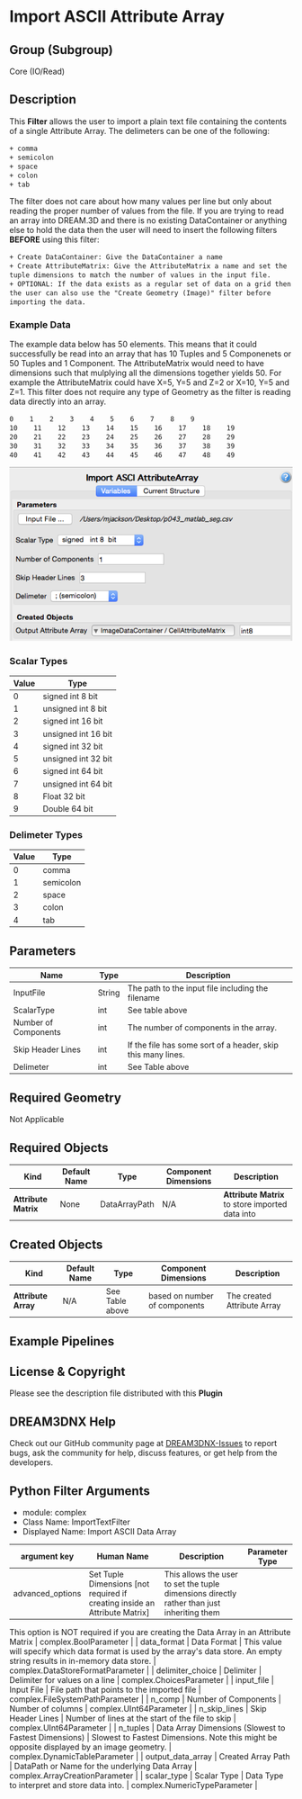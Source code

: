 # Import ASCII Attribute Array 


## Group (Subgroup) ##

Core (IO/Read)


## Description ##

This **Filter** allows the user to import a plain text file containing the contents of a single Attribute Array. The delimeters can be one of the following:

    + comma
    + semicolon
    + space
    + colon
    + tab

The filter does not care about how many values per line but only about reading the proper number of values from the file. If you are trying to read an array into DREAM.3D and there is no existing DataContainer or anything else to hold the data then the user will need to insert the following filters **BEFORE** using this filter:

    + Create DataContainer: Give the DataContainer a name
    + Create AttributeMatrix: Give the AttributeMatrix a name and set the tuple dimensions to match the number of values in the input file.
    + OPTIONAL: If the data exists as a regular set of data on a grid then the user can also use the "Create Geometry (Image)" filter before importing the data.

### Example Data ###

The example data below has 50 elements. This means that it could successfully be read into an array that has 10 Tuples and 5 Componenets or 50 Tuples and 1 Component. The AttributeMatrix would need to have dimensions such that mulplying all the dimensions together yields 50. For example the AttributeMatrix could have X=5, Y=5 and Z=2 or X=10, Y=5 and Z=1. This filter does not require any type of Geometry as the filter is reading data directly into an array.


    0    1    2    3    4    5    6    7    8    9
    10    11    12    13    14    15    16    17    18    19
    20    21    22    23    24    25    26    27    28    29
    30    31    32    33    34    35    36    37    38    39
    40    41    42    43    44    45    46    47    48    49

![](Images/ImportAsciDataArray_ui.png)

### Scalar Types ###

| Value | Type |
|--|------|
| 0 | signed   int 8  bit |
| 1 | unsigned int 8  bit |
| 2 | signed   int 16 bit |
| 3 | unsigned int 16 bit |
| 4 | signed   int 32 bit |
| 5 | unsigned int 32 bit |
| 6 | signed   int 64 bit |
| 7 | unsigned int 64 bit |
| 8 |        Float 32 bit |
| 9 |       Double 64 bit |

### Delimeter Types ###

| Value | Type |
|--|------|
| 0 | comma |
| 1 | semicolon |
| 2 | space |
| 3 | colon |
| 4 | tab |



## Parameters ##

| Name | Type | Description |
|------|------| ----------- |
| InputFile | String | The path to the input file including the filename |
| ScalarType | int | See table above |
| Number of Components | int | The number of components in the array. |
| Skip Header Lines | int | If the file has some sort of a header, skip this many lines. |
| Delimeter | int | See Table above |


## Required Geometry ##

Not Applicable

## Required Objects ##

| Kind | Default Name | Type | Component Dimensions | Description |
|------|--------------|------|----------------------|-------------|
| **Attribute Matrix**  | None         | DataArrayPath | N/A | **Attribute Matrix** to store imported data into |

## Created Objects ##

| Kind | Default Name | Type | Component Dimensions | Description |
|------|--------------|------|----------------------|-------------|
| **Attribute Array** | N/A | See Table above | based on number of components | The created Attribute Array |

## Example Pipelines ##



## License & Copyright ##

Please see the description file distributed with this **Plugin**

## DREAM3DNX Help

Check out our GitHub community page at [DREAM3DNX-Issues](https://github.com/BlueQuartzSoftware/DREAM3DNX-Issues) to report bugs, ask the community for help, discuss features, or get help from the developers.

## Python Filter Arguments

+ module: complex
+ Class Name: ImportTextFilter
+ Displayed Name: Import ASCII Data Array

| argument key | Human Name | Description | Parameter Type |
|--------------|------------|-------------|----------------|
| advanced_options | Set Tuple Dimensions [not required if creating inside an Attribute Matrix] | This allows the user to set the tuple dimensions directly rather than just inheriting them 

This option is NOT required if you are creating the Data Array in an Attribute Matrix | complex.BoolParameter |
| data_format | Data Format | This value will specify which data format is used by the array's data store. An empty string results in in-memory data store. | complex.DataStoreFormatParameter |
| delimiter_choice | Delimiter | Delimiter for values on a line | complex.ChoicesParameter |
| input_file | Input File | File path that points to the imported file | complex.FileSystemPathParameter |
| n_comp | Number of Components | Number of columns | complex.UInt64Parameter |
| n_skip_lines | Skip Header Lines | Number of lines at the start of the file to skip | complex.UInt64Parameter |
| n_tuples | Data Array Dimensions (Slowest to Fastest Dimensions) | Slowest to Fastest Dimensions. Note this might be opposite displayed by an image geometry. | complex.DynamicTableParameter |
| output_data_array | Created Array Path | DataPath or Name for the underlying Data Array | complex.ArrayCreationParameter |
| scalar_type | Scalar Type | Data Type to interpret and store data into. | complex.NumericTypeParameter |

